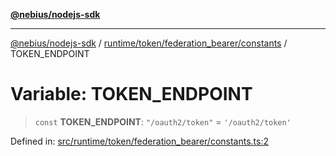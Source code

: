 [**@nebius/nodejs-sdk**](../../../../../README.md)

***

[@nebius/nodejs-sdk](../../../../../README.md) / [runtime/token/federation\_bearer/constants](../README.md) / TOKEN\_ENDPOINT

# Variable: TOKEN\_ENDPOINT

> `const` **TOKEN\_ENDPOINT**: `"/oauth2/token"` = `'/oauth2/token'`

Defined in: [src/runtime/token/federation\_bearer/constants.ts:2](https://github.com/nebius/nodejs-sdk/blob/2ec552fb564ad8fdbf78c4eb6e73ce9101501e8a/src/runtime/token/federation_bearer/constants.ts#L2)
